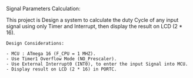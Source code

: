 Signal Parameters Calculation:

This project is Design a system to calculate the duty Cycle of any
input signal using only Timer and Interrupt, then display the result
on LCD (2 * 16).
 
  	Design Considerations:
 
  	- MCU : ATmega 16 (F_CPU = 1 MHZ).
 	- Use Timer1 Overflow Mode (NO_Prescaler).
 	- Use External Interrupt0 (INT0), to enter the input Signal into MCU.
 	- Display result on LCD (2 * 16) in PORTC.